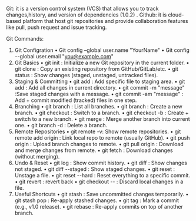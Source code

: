 Git: it is a version control system (VCS) that allows you to track changes,history, and version of dependencies (1.0.2) .
Github: it is cloud-based platform that host git repositories and provide collaboration features like pull, push request and issue tracking.

Git Commands:

1.	Git Configration
  •	Git config –global user.name "YourName"
  •	Git config --global user.email "you@example.com"
2.	Git Basics
  •	git init : Initialize a new Git repository in the current folder.
  •	git clone <url> : Copy an existing repository from GitHub/GitLab/etc.
  •	git status : Show changes (staged, unstaged, untracked files).
3.	Staging & Committing
  •	git add <file> : Add specific file to staging area.
  •	git add : Add all changes in current directory.
  •	git commit -m "message" :Save staged changes with a message.
  •	git commit -am "message" : Add + commit modified (tracked) files in one step.
4.	Branching
  •	git branch : List all branches.
  •	git branch <name> : Create a new branch.
  •	git checkout <name> : Switch to a branch.
  •	git checkout -b <name> : Create + switch to a new branch.
  •	git merge <branch> : Merge another branch into current one.
  •	git branch -d <name> : Delete a branch.
5.	Remote Repositories
  •	git remote -v: Show remote repositories.
  •	git remote add origin <url>: Link local repo to remote (usually GitHub).
  •	git push origin <branch>: Upload branch changes to remote.
  •	git pull origin <branch>: Download and merge changes from remote.
  •	git fetch : Download changes (without merging).
6.	Undo & Reset
  •	git log : Show commit history.
  •	git diff : Show changes not staged.
  •	git diff --staged : Show staged changes.
  •	git reset <file> : Unstage a file.
  •	git reset --hard <commit> : Reset everything to a specific commit.
  •	git revert <SHA>: revert back
  •	git checkout -- <file> : Discard local changes in a file.
7.	Useful Shortcuts
  •	git stash : Save uncommitted changes temporarily.
  •	git stash pop : Re-apply stashed changes.
  •	git tag <tagname> : Mark a commit (e.g., v1.0 release).
  •	git rebase <branch> : Re-apply commits on top of another branch.
